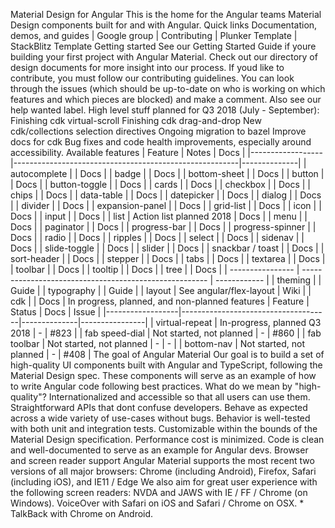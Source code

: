 Material Design for Angular This is the home for the Angular teams Material Design components built for and with Angular. Quick links Documentation, demos, and guides | Google group | Contributing | Plunker Template | StackBlitz Template Getting started See our Getting Started Guide if youre building your first project with Angular Material. Check out our directory of design documents for more insight into our process. If youd like to contribute, you must follow our contributing guidelines. You can look through the issues (which should be up-to-date on who is working on which features and which pieces are blocked) and make a comment. Also see our help wanted label. High level stuff planned for Q3 2018 (July - September): Finishing cdk virtual-scroll Finishing cdk drag-and-drop New cdk/collections selection directives Ongoing migration to bazel Improve docs for cdk Bug fixes and code health improvements, especially around accessibility. Available features | Feature | Notes | Docs | |------------------|--------------------------------------------------------|--------------| | autocomplete | | Docs | | badge | | Docs | | bottom-sheet | | Docs | | button | | Docs | | button-toggle | | Docs | | cards | | Docs | | checkbox | | Docs | | chips | | Docs | | data-table | | Docs | | datepicker | | Docs | | dialog | | Docs | | divider | | Docs | | expansion-panel | | Docs | | grid-list | | Docs | | icon | | Docs | | input | | Docs | | list | Action list planned 2018 | Docs | | menu | | Docs | | paginator | | Docs | | progress-bar | | Docs | | progress-spinner | | Docs | | radio | | Docs | | ripples | | Docs | | select | | Docs | | sidenav | | Docs | | slide-toggle | | Docs | | slider | | Docs | | snackbar / toast | | Docs | | sort-header | | Docs | | stepper | | Docs | | tabs | | Docs | | textarea | | Docs | | toolbar | | Docs | | tooltip | | Docs | | tree | | Docs | | ---------------- | ------------------------------------------------------ | ------------ | | theming | | Guide | | typography | | Guide | | layout | See angular/flex-layout | Wiki | | cdk | | Docs | In progress, planned, and non-planned features | Feature | Status | Docs | Issue | |------------------|-------------------------------------|--------------|----------------| | virtual-repeat | In-progress, planned Q3 2018 | - | #823 | | fab speed-dial | Not started, not planned | - | #860 | | fab toolbar | Not started, not planned | - | - | | bottom-nav | Not started, not planned | - | #408 | The goal of Angular Material Our goal is to build a set of high-quality UI components built with Angular and TypeScript, following the Material Design spec. These components will serve as an example of how to write Angular code following best practices. What do we mean by "high-quality"? Internationalized and accessible so that all users can use them. Straightforward APIs that dont confuse developers. Behave as expected across a wide variety of use-cases without bugs. Behavior is well-tested with both unit and integration tests. Customizable within the bounds of the Material Design specification. Performance cost is minimized. Code is clean and well-documented to serve as an example for Angular devs. Browser and screen reader support Angular Material supports the most recent two versions of all major browsers: Chrome (including Android), Firefox, Safari (including iOS), and IE11 / Edge We also aim for great user experience with the following screen readers: NVDA and JAWS with IE / FF / Chrome (on Windows). VoiceOver with Safari on iOS and Safari / Chrome on OSX. * TalkBack with Chrome on Android.